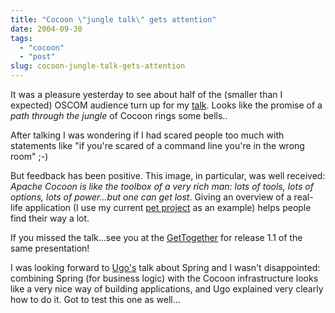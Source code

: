 ```yaml
---
title: "Cocoon \"jungle talk\" gets attention"
date: 2004-09-30
tags: 
  - "cocoon"
  - "post"
slug: cocoon-jungle-talk-gets-attention
---
```


It was a pleasure yesterday to see about half of the (smaller than I expected) OSCOM audience turn up for my [talk](http://www.oscom.org/events/oscom4/proposals/supersonic). Looks like the promise of a _path through the jungle_ of Cocoon rings some bells..

After talking I was wondering if I had scared people too much with statements like "if you're scared of a command line you're in the wrong room" ;-)

But feedback has been positive. This image, in particular, was well received: _Apache Cocoon is like the toolbox of a very rich man: lots of tools, lots of options, lots of power...but one can get lost_. Giving an overview of a real-life application (I use my current [pet project](http://www.nouvo.ch) as an example) helps people find their way a lot.

If you missed the talk...see you at the [GetTogether](http://orixo.com/events/gt2004/) for release 1.1 of the same presentation!

I was looking forward to [Ugo's](http://www.oscom.org/events/oscom4/proposals/spring) talk about Spring and I wasn't disappointed: combining Spring (for business logic) with the Cocoon infrastructure looks like a very nice way of building applications, and Ugo explained very clearly how to do it. Got to test this one as well...
